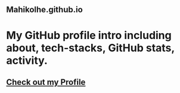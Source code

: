 ## Mahikolhe.github.io
# My GitHub profile intro including about, tech-stacks, GitHub stats, activity.
## [Check out my Profile](https://mahikolhe23.github.io/Mahikolhe.github.io/)

<!-- <a href="https://www.testdome.com/certificates/1069a7e1a5d74f228b396b350ca529df" class="testdome-certificate-stamp silver">
          <span class="testdome-certificate-name">Mahendra Kolhe</span>
          <span class="testdome-certificate-test-name">Numerical Reasoning</span>
          <span class="testdome-certificate-card-logo">TestDome<br>Certificate</span>
      </a>
      <script>
          var stylesheet = "https://www.testdome.com/content/source/stylesheets/embed.css",
          link = document.createElement("link");
          link.href = stylesheet,
          link.type = "text/css",
          link.rel = "stylesheet",
          link.media = "screen,print",
          document.getElementsByTagName("head")[0].appendChild(link);
      </script>
 -->

